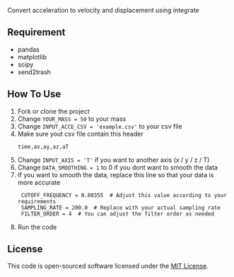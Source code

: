 Convert acceleration to velocity and displacement using integrate

## Requirement
- pandas
- matplotlib
- scipy
- send2trash

## How To Use
1. Fork or clone the project
2. Change `YOUR_MASS = 50` to your mass
3. Change `INPUT_ACCE_CSV = 'example.csv'` to your csv file
4. Make sure yout csv file contain this header
   ```
   time,ax,ay,az,aT
5. Change `INPUT_AXIS = 'T'` if you want to another axis (x / y / z / T)
6. Change `DATA_SMOOTHING = 1` to 0 if you dont want to smooth the data
7. If you want to smooth the data, replace this line so that your data is more accurate
   ```
    CUTOFF_FREQUENCY = 0.00355  # Adjust this value according to your requirements
    SAMPLING_RATE = 200.0  # Replace with your actual sampling rate
    FILTER_ORDER = 4  # You can adjust the filter order as needed
   ```
8. Run the code

## License
This code is open-sourced software licensed under the [MIT License](https://opensource.org/licenses/MIT).
